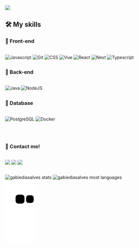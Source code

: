  <img height="510em" src="https://user-images.githubusercontent.com/95694730/211660516-20e493b1-3e2b-4e83-88b2-68c69b040ae1.png"/>

 <h2> 🛠️ My skills </h2> 

 ### 📌 Front-end
<div style="display: inline_block"><br>
 <img alt="Javascript" src="https://img.shields.io/badge/JavaScript-yellow?style=for-the-badge&logo=javascript&logoColor=white"/>
 <img alt="Git" src="https://img.shields.io/badge/git%20-%23F05556.svg?&style=for-the-badge&logo=git&logoColor=white"/>
 <img alt="CSS" src="https://img.shields.io/badge/CSS-4682B4?style=for-the-badge&logo=CSS3&logoColor=white"/>
 <img alt="Vue" src="https://img.shields.io/badge/-Vue-3CB371?style=for-the-badge&logo=vue.js&logoColor=DCDCDC"/>
 <img alt="React" src="https://img.shields.io/badge/-React-1e2f4a?style=for-the-badge&logo=react&logoColor=blue"/>
 <img alt="Next" src="https://img.shields.io/badge/-next-black?style=for-the-badge&logo=next.js&logoColor=white"/>
 <img alt="Typescript" src="https://img.shields.io/badge/typescript-blue?style=for-the-badge&logo=typescript&logoColor=white"/>
</div> 

##

 ### 📌 Back-end 
<div style="display: inline_block"><br>
 <img alt="Java" src="https://img.shields.io/badge/-Java-white?style=for-the-badge&logo=java&logoColor=blue"/>
 <img alt="NodeJS" src="https://img.shields.io/badge/Node.js-green?style=for-the-badge&logo=node.js&logoColor=white"/>
</div> 

##

### 📌 Database 
<div style="display: inline_block"><br>
 <img alt="PostgreSQL" src="https://img.shields.io/badge/-postgres-4682B4?style=for-the-badge&logo=postgresql&logoColor=white"/>
 <img alt="Docker" src="https://img.shields.io/badge/docher-blue?style=for-the-badge&logo=docker&logoColor=white">
</div>

##

<br>
<h3> 💬 Contact me!</h3>
<br>
  <div>
  <a href = "mailto: gabiediasalves@gmail.com"><img src="https://img.shields.io/badge/-Gmail-%23EA4335?style=for-the-badge&logo=gmail&logoColor=white" target="_blank"></a>
  <a href="https://www.linkedin.com/in/vinicius-rc-silva/" target="_blank">
  <a href="https://www.linkedin.com/in/gabrieli-dias-alves-769b7121a/" target="_blank">
  <img src="https://img.shields.io/badge/-LinkedIn-%230077B5?style=for-the-badge&logo=linkedin&logoColor=white" target="_blank"></a>
  <a href="https://www.instagram.com/gabiediasalves/" target="_blank">
  <img src="https://img.shields.io/badge/-Instagram-E4405F?style=for-the-badge&logo=instagram&logoColor=white" target="_blank"></a>
 </div>

##

 <p align="left">
    <img width="420em" src="https://github-readme-stats.vercel.app/api?username=gabiediasalves&theme=synthwave&bg_color=0D1117&title_color=3DDC84&icon_color=3DDC84&show_icons=true&hide_border=true" alt="gabiediasalves stats" />
    <img width="420em" src="https://github-readme-stats.vercel.app/api/top-langs/?username=gabiediasalves&theme=synthwave&bg_color=0D1117&title_color=3DDC84&icon_color=3DDC84&show_icons=true&hide_border=true&layout=compact" alt="gabiediasalves most languages"/>
  <br>
 </p>

![snake gif](https://github.com/gabiediasalves/gabiediasalves/blob/output/github-contribution-grid-snake.svg)
